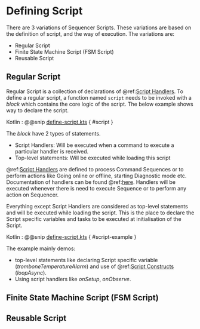 # Defining Script
 
There are 3 variations of Sequencer Scripts. These variations are based on the definition of script,
and the way of execution. The variations are:

- Regular Script
- Finite State Machine Script (FSM Script)
- Reusable Script

## Regular Script

Regular Script is a collection of declarations of @ref:[Script Handlers](handlers.md). To define a regular script,
a function named `script` needs to be invoked with a *block* which contains the core logic of the script.
The below example shows way to declare the script.

Kotlin
:   @@snip [define-script.kts](../../../../../../../examples/src/main/kotlin/esw/ocs/scripts/examples/paradox/DefineScriptExample.kts) { #script }
 
The *block* have 2 types of statements.

- Script Handlers: Will be executed when a command to execute a particular handler is received.
- Top-level statements: Will be executed while loading this script

@ref:[Script Handlers](handlers.md) are defined to process Command Sequences or to perform actions like Going online or offline, starting Diagnostic mode etc.
Documentation of handlers can be found @ref:[here](handlers.md). Handlers will be executed whenever there is need to execute Sequence or to perform any action
on Sequencer.

Everything except Script Handlers are considered as top-level statements and will be executed while loading the script.
This is the place to declare the Script specific variables and tasks to be executed at initialisation of the Script.

Kotlin
:   @@snip [define-script.kts](../../../../../../../examples/src/main/kotlin/esw/ocs/scripts/examples/paradox/DefineScriptExample.kts) { #script-example }

The example mainly demos:

- top-level statements like declaring Script specific variable (*tromboneTemperatureAlarm*) and use of @ref:[Script Constructs](../script-constructs.md) (*loopAsync*).
- Using script handlers like *onSetup*, *onObserve*.

## Finite State Machine Script (FSM Script)

## Reusable Script
